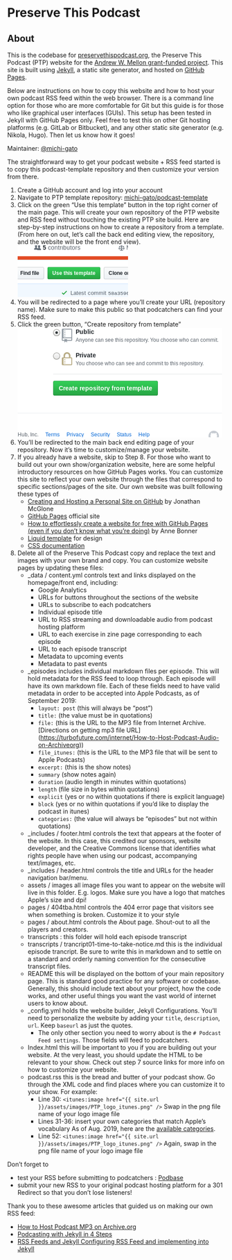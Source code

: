 # Preserve This Podcast

## About
This is the codebase for [preservethispodcast.org](http://preservethispodcast.org/), the Preserve This Podcast (PTP) website for the [Andrew W. Mellon grant-funded project](https://mellon.org/grants/grants-database/grants/new-york-metropolitan-reference-research-library-agency/1711-05080/). This site is built using [Jekyll](https://jekyllrb.com/), a static site generator, and hosted on [GitHub Pages](https://pages.github.com/). 

Below are instructions on how to copy this website and how to host your own podcast RSS feed within the web browser. There is a command line option for those who are more comfortable for Git but this guide is for those who like graphical user interfaces (GUIs). This setup has been tested in Jekyll with GitHub Pages only. Feel free to test this on other Git hosting platforms (e.g. GitLab or Bitbucket), and any other static site generator (e.g. Nikola, Hugo). Then let us know how it goes!

Maintainer: [@michi-gato](https://github.com/michi-gato)

The straightforward way to get your podcast website + RSS feed started is to copy this podcast-template repository and then customize your version from there. 
1. Create a GitHub account and log into your account
2. Navigate to PTP template repository: [michi-gato/podcast-template](https://github.com/mnylc/preservethispodcast)
3. Click on the green “Use this template” button in the top right corner of the main page. This will create your own repository of the PTP website and RSS feed without touching the existing PTP site build. Here are step-by-step instructions on how to create a repository from a template. (From here on out, let’s call the back end editing view, the repository, and the website will be the front end view).
![use-this-template_button](assets/images/green_button.png)
4. You will be redirected to a page where you’ll create your URL (repository name). Make sure to make this public so that podcatchers can find your RSS feed.
5. Click the green button, “Create repository from template”
![create-repo_button](assets/images/create-repo_button.png)
6. You’ll be redirected to the main back end editing page of your repository. Now it’s time to customize/manage your website. 
7. If you already have a website, skip to Step 8. For those who want to build out your own show/organization website, here are some helpful introductory resources on how GitHub Pages works. You can customize this site to reflect your own website through  the files that correspond to specific sections/pages of the site. Our own website was built following these types of 
   * [Creating and Hosting a Personal Site on GitHub](http://jmcglone.com/guides/github-pages/) by Jonathan McGlone
   * [GitHub Pages](https://pages.github.com/) official site
   * [How to effortlessly create a website for free with GitHub Pages (even if you don’t know what you’re doing)](https://towardsdatascience.com/how-to-create-a-free-github-pages-website-53743d7524e1) by Anne Bonner
   * [Liquid template](https://shopify.github.io/liquid/) for design
   * [CSS documentation](https://bulma.io/documentation/)
8. Delete all of the Preserve This Podcast copy and replace the text and images with your own brand and copy. You can customize website pages by updating these files:
   * _data / content.yml controls text and links displayed on the homepage/front end, including:
      * Google Analytics
      * URLs for buttons throughout the sections of the website
      * URLs to subscribe to each podcatchers
      * Individual episode title
      * URL to RSS streaming and downloadable audio from podcast hosting platform
      * URL to each exercise in zine page corresponding to each episode
      * URL to each episode transcript
      * Metadata to upcoming events
      * Metadata to past events
   * _episodes includes individual markdown files per episode. This will hold metadata for the RSS feed to loop through. Each episode will have its own markdown file. Each of these fields need to have valid metadata in order to be accepted into Apple Podcasts, as of September 2019:
      * `layout: post` (this will always be “post”)
      * `title:` (the value must be in quotations)
      * `file:` (this is the URL to the MP3 file from Internet Archive. [Directions on getting mp3 file URL] (https://turbofuture.com/internet/How-to-Host-Podcast-Audio-on-Archiveorg))
      * `file_itunes:` (this is the URL to the MP3 file that will be sent to Apple Podcasts)
      * `excerpt:` (this is the show notes)
      * `summary` (show notes again)
      * `duration` (audio length in minutes within quotations)
      * `length` (file size in bytes within quotations)
      * `explicit` (yes or no within quotations if there is explicit language)
      * `block` (yes or no within quotations if you’d like to display the podcast in itunes)
      * `categories:` (the value will always be “episodes” but not within quotations)
   * _includes / footer.html controls the text that appears at the footer of the website. In this case, this credited our sponsors, website developer, and the Creative Commons license that identifies what rights people have when using our podcast, accompanying text/images, etc. 
   * _includes / header.html controls the title and URLs for the header navigation bar/menu.
   * assets / images all image files you want to appear on the website will live in this folder. E.g. logos. Make sure you have a logo that matches Apple’s size and dpi!
   * pages / 404tba.html controls the 404 error page that visitors see when something is broken. Customize it to your style 
   * pages / about.html controls the About page. Shout-out to all the players and creators.
   * transcripts : this folder will hold each episode transcript 
   * transcripts / trancript01-time-to-take-notice.md this is the individual episode trancript. Be sure to write this in markdown and to settle on a standard and orderly naming convention for the consecutive transcript files.
   * README this will be displayed on the bottom of your main repository page. This is standard good practice for any software or codebase. Generally, this should include text about your project, how the code works, and other useful things you want the vast world of internet users to know about.
   * _config.yml holds the website builder, Jekyll Configurations. You’ll need to personalize the website by adding your `title`, `description`, `url`. Keep `baseurl` as just the quotes.
      * The only other section you need to worry about is the `# Podcast Feed settings`. Those fields will feed to podcatchers.
   * Index.html this will be important to you if you are building out your website. At the very least, you should update the HTML to be relevant to your show. Check out step 7 source links for more info on how to customize your website.
   * podcast.rss this is the bread and butter of your podcast show. Go through the XML code and find places where you can customize it to your show. For example:
      * Line 30: `<itunes:image href="{{ site.url }}/assets/images/PTP_logo_itunes.png" />` Swap in the png file name of your logo image file
      * Lines 31-36: insert your own categories that match Apple’s vocabulary As of Aug. 2019, here are the [available categories](https://9to5mac.com/2019/08/01/apple-podcasts-categories/).
      * Line 52: `<itunes:image href="{{ site.url }}/assets/images/PTP_logo_itunes.png" />` Again, swap in the png file name of your logo image file

Don’t forget to
   * test your RSS before submitting to podcatchers : [Podbase](https://podba.se/validate/)
   * submit your new RSS to your original podcast hosting platform for a 301 Redirect so that you don’t lose listeners!

Thank you to these awesome articles that guided us on making our own RSS feed:
   * [How to Host Podcast MP3 on Archive.org](https://9to5mac.com/2019/08/01/apple-podcasts-categories/)
   * [Podcasting with Jekyll in 4 Steps](https://dyscribe.com/en/podcasting/podcasting-with-jekyll-in-4-steps.html)
   * [RSS Feeds and Jekyll Configuring RSS Feed and implementing into Jekyll](https://www.johnvincent.io/jekyll/rss-feed-with-jekyll/)
